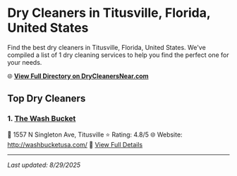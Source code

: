 # Dry Cleaners in Titusville, Florida, United States

Find the best dry cleaners in Titusville, Florida, United States. We've compiled a list of 1 dry cleaning services to help you find the perfect one for your needs.

🌐 **[View Full Directory on DryCleanersNear.com](https://drycleanersnear.com/city/US/Florida/Titusville)**

## Top Dry Cleaners

### 1. [The Wash Bucket](https://drycleanersnear.com/dryCleaner/68858839aef64230e206ae96/the-wash-bucket)
📍 1557 N Singleton Ave, Titusville
⭐ Rating: 4.8/5
🌐 Website: http://washbucketusa.com/
🔗 [View Full Details](https://drycleanersnear.com/dryCleaner/68858839aef64230e206ae96/the-wash-bucket)


---

*Last updated: 8/29/2025*

